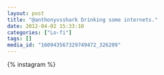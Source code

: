 ```yaml
---
layout: post
title: "@anthonyvsshark Drinking some internets."
date: 2012-04-02 15:33:10
categories: ["Lo-fi"]
tags: []
media_id: "160943567329749472_326209"
---
```


{% instagram %}
